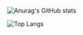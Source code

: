 

![Anurag's GitHub stats](https://github-readme-stats.vercel.app/api?username=kimhana11&show_icons=true&bg_color=00000000)

![Top Langs](https://github-readme-stats.vercel.app/api/top-langs/?username=kimhana11&layout=compact) 


<!--
**kimhana11/kimhana11** is a ✨ _special_ ✨ repository because its `README.md` (this file) appears on your GitHub profile.

Here are some ideas to get you started:

- 🔭 I’m currently working on ...
- 🌱 I’m currently learning ...
- 👯 I’m looking to collaborate on ...
- 🤔 I’m looking for help with ...
- 💬 Ask me about ...
- 📫 How to reach me: ...
- 😄 Pronouns: ...
- ⚡ Fun fact: ...
-->
